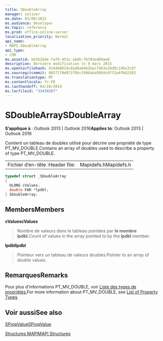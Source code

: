 ```yaml
---
title: SDoubleArray
manager: soliver
ms.date: 03/09/2015
ms.audience: Developer
ms.topic: reference
ms.prod: office-online-server
localization_priority: Normal
api_name:
- MAPI.SDoubleArray
api_type:
- COM
ms.assetid: b63b26de-faf9-453c-ab8b-fb703ed09ae8
description: Dernière modification le 9 mars 2015
ms.openlocfilehash: 91440d619c8ad8a64b2bac7463a26d9c196a3c0f
ms.sourcegitcommit: 8657170d071f9bcf680aba50b9c07f2a4fb82283
ms.translationtype: MT
ms.contentlocale: fr-FR
ms.lasthandoff: 04/28/2019
ms.locfileid: "33439267"
---
```

# <a name="sdoublearray"></a><span data-ttu-id="61729-103">SDoubleArray</span><span class="sxs-lookup"><span data-stu-id="61729-103">SDoubleArray</span></span>

  
  
<span data-ttu-id="61729-104">**S’applique à** : Outlook 2013 | Outlook 2016</span><span class="sxs-lookup"><span data-stu-id="61729-104">**Applies to**: Outlook 2013 | Outlook 2016</span></span> 
  
<span data-ttu-id="61729-105">Contient un tableau de doubles utilisé pour décrire une propriété de type PT_MV_DOUBLE.</span><span class="sxs-lookup"><span data-stu-id="61729-105">Contains an array of doubles used to describe a property of type PT_MV_DOUBLE.</span></span>
  
|||
|:-----|:-----|
|<span data-ttu-id="61729-106">Fichier d’en-tête :</span><span class="sxs-lookup"><span data-stu-id="61729-106">Header file:</span></span>  <br/> |<span data-ttu-id="61729-107">Mapidefs.h</span><span class="sxs-lookup"><span data-stu-id="61729-107">Mapidefs.h</span></span>  <br/> |
   
```cpp
typedef struct _SDoubleArray
{
  ULONG cValues;
  double FAR *lpdbl;
} SDoubleArray;

```

## <a name="members"></a><span data-ttu-id="61729-108">Members</span><span class="sxs-lookup"><span data-stu-id="61729-108">Members</span></span>

 <span data-ttu-id="61729-109">**cValues**</span><span class="sxs-lookup"><span data-stu-id="61729-109">**cValues**</span></span>
  
> <span data-ttu-id="61729-110">Nombre de valeurs dans le tableau pointées par **le membre lpdbl.**</span><span class="sxs-lookup"><span data-stu-id="61729-110">Count of values in the array pointed to by the **lpdbl** member.</span></span> 
    
 <span data-ttu-id="61729-111">**lpdbl**</span><span class="sxs-lookup"><span data-stu-id="61729-111">**lpdbl**</span></span>
  
> <span data-ttu-id="61729-112">Pointeur vers un tableau de valeurs doubles.</span><span class="sxs-lookup"><span data-stu-id="61729-112">Pointer to an array of double values.</span></span>
    
## <a name="remarks"></a><span data-ttu-id="61729-113">Remarques</span><span class="sxs-lookup"><span data-stu-id="61729-113">Remarks</span></span>

<span data-ttu-id="61729-114">Pour plus d’informations PT_MV_DOUBLE, voir [Liste des types de propriétés.](property-types.md)</span><span class="sxs-lookup"><span data-stu-id="61729-114">For more information about PT_MV_DOUBLE, see [List of Property Types](property-types.md).</span></span>
  
## <a name="see-also"></a><span data-ttu-id="61729-115">Voir aussi</span><span class="sxs-lookup"><span data-stu-id="61729-115">See also</span></span>



[<span data-ttu-id="61729-116">SPropValue</span><span class="sxs-lookup"><span data-stu-id="61729-116">SPropValue</span></span>](spropvalue.md)


[<span data-ttu-id="61729-117">Structures MAPI</span><span class="sxs-lookup"><span data-stu-id="61729-117">MAPI Structures</span></span>](mapi-structures.md)

